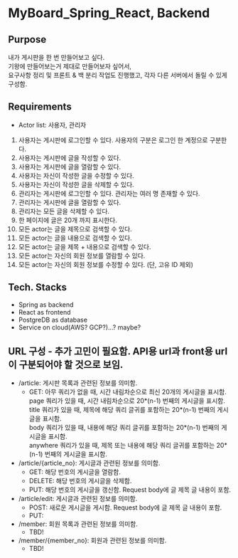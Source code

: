 # MyBoard_Spring_React, Backend
## Purpose
내가 게시판을 한 번 만들어보고 싶다.\
기왕에 만들어보는거 제대로 만들어보자 싶어서,\
요구사항 정리 및 프론트 & 백 분리 작업도 진행했고, 각자 다른 서버에서 돌릴 수 있게 구성함.

## Requirements
* Actor list: 사용자, 관리자
1. 사용자는 게시판에 로그인할 수 있다. 사용자의 구분은 로그인 한 계정으로 구분한다.
2. 사용자는 게시판에 글을 작성할 수 있다.
3. 사용자는 게시판에 글을 열람할 수 있다.
4. 사용자는 자신이 작성한 글을 수정할 수 있다.
5. 사용자는 자신이 작성한 글을 삭제할 수 있다.
6. 관리자는 게시판에 로그인할 수 있다. 관리자는 여러 명 존재할 수 있다.
7. 관리자는 게시판에 글을 열람할 수 있다.
8. 관리자는 모든 글을 삭제할 수 있다.
9. 한 페이지에 글은 20개 까지 표시한다.
10. 모든 actor는 글을 제목으로 검색할 수 있다.
11. 모든 actor는 글을 내용으로 검색할 수 있다.
12. 모든 actor는 글을 제목 + 내용으로 검색할 수 있다.
13. 모든 actor는 자신의 회원 정보를 열람할 수 있다.
14. 모든 actor는 자신의 회원 정보를 수정할 수 있다. (단, 고유 ID 제외)

## Tech. Stacks
* Spring as backend
* React as frontend
* PostgreDB as database
* Service on cloud(AWS? GCP?)...? maybe?

## URL 구성 - 추가 고민이 필요함. API용 url과 front용 url이 구분되어야 할 것으로 보임.
* /article: 게시판 목록과 관련된 정보를 의미함.
    * GET: 아무 쿼리가 없을 때, 시간 내림차순으로 최신 20개의 게시글을 표시함.\
    page 쿼리가 있을 때, 시간 내림차순으로 20*(n-1) 번째의 게시글을 표시함.\
    title 쿼리가 있을 때, 제목에 해당 쿼리 글귀를 포함하는 20*(n-1) 번째의 게시글을 표시함.\
    body 쿼리가 있을 때, 내용에 해당 쿼리 글귀를 포함하는 20*(n-1) 번째의 게시글을 표시함.\
    anywhere 쿼리가 있을 때, 제목 또는 내용에 해당 쿼리 글귀를 포함하는 20*(n-1) 번째의 게시글을 표시함.
* /article/{article_no}: 게시글과 관련된 정보를 의미함.
    * GET: 해당 번호의 게시글을 열람함.
    * DELETE: 해당 번호의 게시글을 삭제함.
    * PUT: 해당 번호의 게시글을 갱신함. Request body에 글 제목 글 내용이 포함.
* /article/edit: 게시글과 관련된 정보를 의미함.
    * POST: 새로운 게시글을 게시함. Request body에 글 제목 글 내용이 포함.
    * PUT: 
* /member: 회원 목록과 관련된 정보를 의미함.
    * TBD!
* /member/{member_no}: 회원과 관련된 정보를 의미함.
    * TBD!

